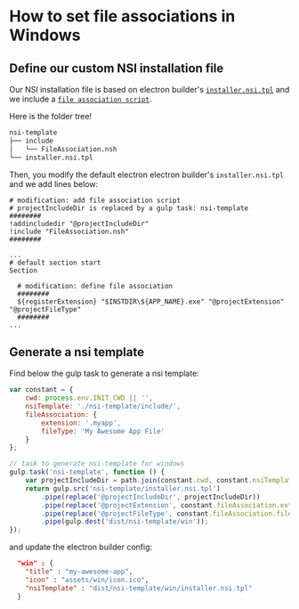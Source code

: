 # How to set file associations in Windows

## Define our custom NSI installation file

Our NSI installation file is based on electron builder's 
[`installer.nsi.tpl`](https://github.com/loopline-systems/electron-builder/blob/master/templates/installer.nsi.tpl)
and we include a [`file association script`](http://nsis.sourceforge.net/File_Association).

Here is the folder tree!
```txt
nsi-template
├── include
│   └── FileAssociation.nsh
└── installer.nsi.tpl
```

Then, you modify the default electron  electron builder's `installer.nsi.tpl` and we add lines below:
```
# modification: add file association script
# projectIncludeDir is replaced by a gulp task: nsi-template
########
!addincludedir "@projectIncludeDir"
!include "FileAssociation.nsh"
########

...
# default section start
Section

  # modification: define file association
  ########
  ${registerExtension} "$INSTDIR\${APP_NAME}.exe" "@projectExtension" "@projectFileType"
  ########
...
```

## Generate a nsi template

Find below the gulp task to generate a nsi template:
```javascript
var constant = {
    cwd: process.env.INIT_CWD || '',
    nsiTemplate: './nsi-template/include/',
    fileAssociation: {
        extension: '.myapp',
        fileType: 'My Awesome App File'
    }
};

// task to generate nsi-template for windows
gulp.task('nsi-template', function () {
    var projectIncludeDir = path.join(constant.cwd, constant.nsiTemplate);
    return gulp.src('nsi-template/installer.nsi.tpl')
        .pipe(replace('@projectIncludeDir', projectIncludeDir))
        .pipe(replace('@projectExtension', constant.fileAssociation.extension))
        .pipe(replace('@projectFileType', constant.fileAssociation.fileType))
        .pipe(gulp.dest('dist/nsi-template/win'));
});
```

and update the electron builder config:
```json
  "win" : {
    "title" : "my-awesome-app",
    "icon" : "assets/win/icon.ico",
    "nsiTemplate" : "dist/nsi-template/win/installer.nsi.tpl"
  }
```
